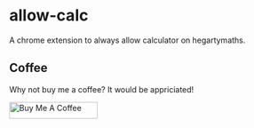 # allow-calc
A chrome extension to always allow calculator on hegartymaths.

## Coffee
Why not buy me a coffee? It would be appriciated!

<a href="https://www.buymeacoffee.com/jem" target="_blank"><img src="https://cdn.buymeacoffee.com/buttons/v2/default-yellow.png" alt="Buy Me A Coffee" style="height: 30px !important;width: 158.5px !important;" ></a>
